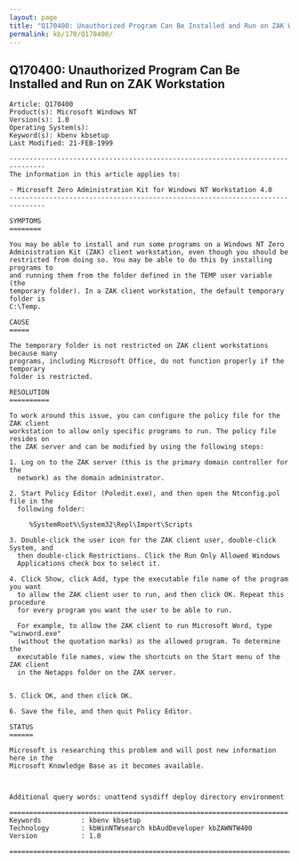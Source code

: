```yaml
---
layout: page
title: "Q170400: Unauthorized Program Can Be Installed and Run on ZAK Workstation"
permalink: kb/170/Q170400/
---
```


## Q170400: Unauthorized Program Can Be Installed and Run on ZAK Workstation

	Article: Q170400
	Product(s): Microsoft Windows NT
	Version(s): 1.0
	Operating System(s): 
	Keyword(s): kbenv kbsetup
	Last Modified: 21-FEB-1999
	
	-------------------------------------------------------------------------------
	The information in this article applies to:
	
	- Microsoft Zero Administration Kit for Windows NT Workstation 4.0 
	-------------------------------------------------------------------------------
	
	SYMPTOMS
	========
	
	You may be able to install and run some programs on a Windows NT Zero
	Administration Kit (ZAK) client workstation, even though you should be
	restricted from doing so. You may be able to do this by installing programs to
	and running them from the folder defined in the TEMP user variable (the
	temporary folder). In a ZAK client workstation, the default temporary folder is
	C:\Temp.
	
	CAUSE
	=====
	
	The temporary folder is not restricted on ZAK client workstations because many
	programs, including Microsoft Office, do not function properly if the temporary
	folder is restricted.
	
	RESOLUTION
	==========
	
	To work around this issue, you can configure the policy file for the ZAK client
	workstation to allow only specific programs to run. The policy file resides on
	the ZAK server and can be modified by using the following steps:
	
	1. Log on to the ZAK server (this is the primary domain controller for the
	  network) as the domain administrator.
	
	2. Start Policy Editor (Poledit.exe), and then open the Ntconfig.pol file in the
	  following folder:
	
	     %SystemRoot%\System32\Repl\Import\Scripts
	
	3. Double-click the user icon for the ZAK client user, double-click System, and
	  then double-click Restrictions. Click the Run Only Allowed Windows
	  Applications check box to select it.
	
	4. Click Show, click Add, type the executable file name of the program you want
	  to allow the ZAK client user to run, and then click OK. Repeat this procedure
	  for every program you want the user to be able to run.
	
	  For example, to allow the ZAK client to run Microsoft Word, type "winword.exe"
	  (without the quotation marks) as the allowed program. To determine the
	  executable file names, view the shortcuts on the Start menu of the ZAK client
	  in the Netapps folder on the ZAK server.
	
	
	5. Click OK, and then click OK.
	
	6. Save the file, and then quit Policy Editor.
	
	STATUS
	======
	
	Microsoft is researching this problem and will post new information here in the
	Microsoft Knowledge Base as it becomes available.
	
	
	
	Additional query words: unattend sysdiff deploy directory environment
	
	======================================================================
	Keywords          : kbenv kbsetup 
	Technology        : kbWinNTWsearch kbAudDeveloper kbZAWNTW400
	Version           : 1.0
	
	=============================================================================
	
